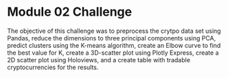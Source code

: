 # Module 02 Challenge

The objective of this challenge was to preprocess the crytpo data set using Pandas, reduce the dimensions to three principal components using PCA, 
predict clusters using the K-means algorithm, create an Elbow curve to find the best value for K, 
create a 3D-scatter plot using Plotly Express, create a 2D scatter plot using Holoviews, and a create table with tradable cryptocurrencies for the results.

